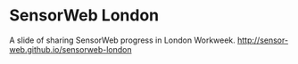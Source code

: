 # SensorWeb London

A slide of sharing SensorWeb progress in London Workweek.
http://sensor-web.github.io/sensorweb-london

